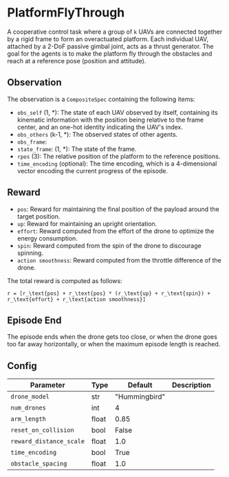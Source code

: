 # PlatformFlyThrough

A cooperative control task where a group of `k` UAVs are connected together by a
rigid frame to form an overactuated platform. Each individual UAV, attached
by a 2-DoF passive gimbal joint, acts as a thrust generator.
The goal for the agents is to make the platform fly through the obstacles and reach at a reference pose
(position and attitude).

## Observation

The observation is a `CompositeSpec` containing the following items:

- `obs_self` (1, \*): The state of each UAV observed by itself, containing its kinematic
information with the position being relative to the frame center, and an one-hot
identity indicating the UAV's index.
- `obs_others` (k-1, \*): The observed states of other agents.
- `obs_frame`:
- `state_frame`: (1, \*): The state of the frame.
- `rpos` (3): The relative position of the platform to the reference positions.
- `time_encoding` (optional): The time encoding, which is a 4-dimensional
vector encoding the current progress of the episode.

## Reward

- `pos`: Reward for maintaining the final position of the payload around the target position.
- `up`: Reward for maintaining an upright orientation.
- `effort`: Reward computed from the effort of the drone to optimize the
energy consumption.
- `spin`: Reward computed from the spin of the drone to discourage spinning.
- `action smoothness`: Reward computed from the throttle difference of the drone.

The total reward is computed as follows:

```{math}
r = [r_\text{pos} + r_\text{pos} * (r_\text{up} + r_\text{spin}) + r_\text{effort} + r_\text{action smoothness}]
```

## Episode End

The episode ends when the drone gets too close, or when the drone goes too far away horizontally,
or when the maximum episode length is reached.

## Config

| Parameter               | Type  | Default       | Description |
| ----------------------- | ----- | ------------- | ----------- |
| `drone_model`           | str   | "Hummingbird" |             |
| `num_drones`            | int   | 4             |             |
| `arm_length`            | float | 0.85          |             |
| `reset_on_collision`    | bool  | False         |             |
| `reward_distance_scale` | float | 1.0           |             |
| `time_encoding`         | bool  | True          |             |
| `obstacle_spacing`      | float | 1.0           |             |
